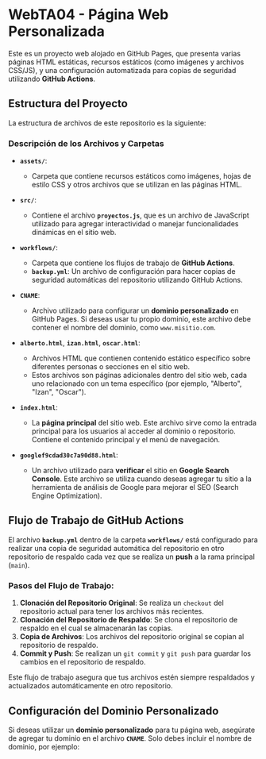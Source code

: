 # WebTA04 - Página Web Personalizada

Este es un proyecto web alojado en GitHub Pages, que presenta varias páginas HTML estáticas, recursos estáticos (como imágenes y archivos CSS/JS), y una configuración automatizada para copias de seguridad utilizando **GitHub Actions**.

## Estructura del Proyecto

La estructura de archivos de este repositorio es la siguiente:


### Descripción de los Archivos y Carpetas

- **`assets/`**:
  - Carpeta que contiene recursos estáticos como imágenes, hojas de estilo CSS y otros archivos que se utilizan en las páginas HTML.
  
- **`src/`**:
  - Contiene el archivo **`proyectos.js`**, que es un archivo de JavaScript utilizado para agregar interactividad o manejar funcionalidades dinámicas en el sitio web.
  
- **`workflows/`**:
  - Carpeta que contiene los flujos de trabajo de **GitHub Actions**.
  - **`backup.yml`**: Un archivo de configuración para hacer copias de seguridad automáticas del repositorio utilizando GitHub Actions.

- **`CNAME`**:
  - Archivo utilizado para configurar un **dominio personalizado** en GitHub Pages. Si deseas usar tu propio dominio, este archivo debe contener el nombre del dominio, como `www.misitio.com`.

- **`alberto.html`**, **`izan.html`**, **`oscar.html`**:
  - Archivos HTML que contienen contenido estático específico sobre diferentes personas o secciones en el sitio web. 
  - Estos archivos son páginas adicionales dentro del sitio web, cada uno relacionado con un tema específico (por ejemplo, "Alberto", "Izan", "Oscar").

- **`index.html`**:
  - La **página principal** del sitio web. Este archivo sirve como la entrada principal para los usuarios al acceder al dominio o repositorio. Contiene el contenido principal y el menú de navegación.

- **`googlef9cdad30c7a90d88.html`**:
  - Un archivo utilizado para **verificar** el sitio en **Google Search Console**. Este archivo se utiliza cuando deseas agregar tu sitio a la herramienta de análisis de Google para mejorar el SEO (Search Engine Optimization).

## Flujo de Trabajo de GitHub Actions

El archivo **`backup.yml`** dentro de la carpeta **`workflows/`** está configurado para realizar una copia de seguridad automática del repositorio en otro repositorio de respaldo cada vez que se realiza un **push** a la rama principal (`main`). 

### Pasos del Flujo de Trabajo:
1. **Clonación del Repositorio Original**: Se realiza un `checkout` del repositorio actual para tener los archivos más recientes.
2. **Clonación del Repositorio de Respaldo**: Se clona el repositorio de respaldo en el cual se almacenarán las copias.
3. **Copia de Archivos**: Los archivos del repositorio original se copian al repositorio de respaldo.
4. **Commit y Push**: Se realizan un `git commit` y `git push` para guardar los cambios en el repositorio de respaldo.

Este flujo de trabajo asegura que tus archivos estén siempre respaldados y actualizados automáticamente en otro repositorio.

## Configuración del Dominio Personalizado

Si deseas utilizar un **dominio personalizado** para tu página web, asegúrate de agregar tu dominio en el archivo **`CNAME`**. Solo debes incluir el nombre de dominio, por ejemplo:

